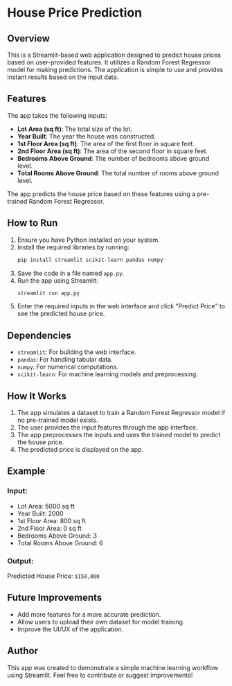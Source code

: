 # House Price Prediction

## Overview
This is a Streamlit-based web application designed to predict house prices based on user-provided features. It utilizes a Random Forest Regressor model for making predictions. The application is simple to use and provides instant results based on the input data.

## Features
The app takes the following inputs:
- **Lot Area (sq ft)**: The total size of the lot.
- **Year Built**: The year the house was constructed.
- **1st Floor Area (sq ft)**: The area of the first floor in square feet.
- **2nd Floor Area (sq ft)**: The area of the second floor in square feet.
- **Bedrooms Above Ground**: The number of bedrooms above ground level.
- **Total Rooms Above Ground**: The total number of rooms above ground level.

The app predicts the house price based on these features using a pre-trained Random Forest Regressor.

## How to Run
1. Ensure you have Python installed on your system.
2. Install the required libraries by running:
   ```bash
   pip install streamlit scikit-learn pandas numpy
   ```
3. Save the code in a file named `app.py`.
4. Run the app using Streamlit:
   ```bash
   streamlit run app.py
   ```
5. Enter the required inputs in the web interface and click "Predict Price" to see the predicted house price.

## Dependencies
- `streamlit`: For building the web interface.
- `pandas`: For handling tabular data.
- `numpy`: For numerical computations.
- `scikit-learn`: For machine learning models and preprocessing.

## How It Works
1. The app simulates a dataset to train a Random Forest Regressor model if no pre-trained model exists.
2. The user provides the input features through the app interface.
3. The app preprocesses the inputs and uses the trained model to predict the house price.
4. The predicted price is displayed on the app.

## Example
### Input:
- Lot Area: 5000 sq ft
- Year Built: 2000
- 1st Floor Area: 800 sq ft
- 2nd Floor Area: 0 sq ft
- Bedrooms Above Ground: 3
- Total Rooms Above Ground: 6

### Output:
Predicted House Price: `$150,000`

## Future Improvements
- Add more features for a more accurate prediction.
- Allow users to upload their own dataset for model training.
- Improve the UI/UX of the application.

## Author
This app was created to demonstrate a simple machine learning workflow using Streamlit. Feel free to contribute or suggest improvements!
